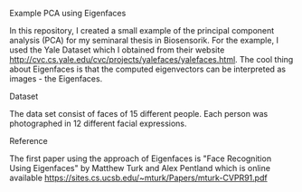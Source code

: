 Example PCA using Eigenfaces

In this repository, I created a small example of the principal component analysis (PCA) for my seminaral thesis in Biosensorik. For the example, I used the Yale Dataset which I obtained from their website http://cvc.cs.yale.edu/cvc/projects/yalefaces/yalefaces.html. The cool thing about Eigenfaces is that the computed eigenvectors can be interpreted as images - the Eigenfaces.

Dataset

The data set consist of faces of 15 different people. Each person was photographed in 12 different facial expressions.



Reference

The first paper using the approach of Eigenfaces is "Face Recognition Using Eigenfaces" by Matthew Turk and Alex Pentland which is online available https://sites.cs.ucsb.edu/~mturk/Papers/mturk-CVPR91.pdf
